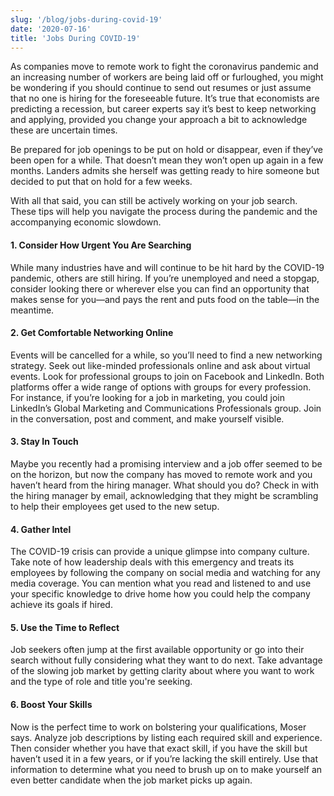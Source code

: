 ```yaml
---
slug: '/blog/jobs-during-covid-19'
date: '2020-07-16'
title: 'Jobs During COVID-19'
---
```


As companies move to remote work to fight the coronavirus pandemic and an increasing number of workers are being laid off or furloughed, you might be wondering if you should continue to send out resumes or just assume that no one is hiring for the foreseeable future. It’s true that economists are predicting a recession, but career experts say it’s best to keep networking and applying, provided you change your approach a bit to acknowledge these are uncertain times.

Be prepared for job openings to be put on hold or disappear, even if they’ve been open for a while. That doesn’t mean they won’t open up again in a few months. Landers admits she herself was getting ready to hire someone but decided to put that on hold for a few weeks.

With all that said, you can still be actively working on your job search. These tips will help you navigate the process during the pandemic and the accompanying economic slowdown.

#### 1. Consider How Urgent You Are Searching

While many industries have and will continue to be hit hard by the COVID-19 pandemic, others are still hiring. If you’re unemployed and need a stopgap, consider looking there or wherever else you can find an opportunity that makes sense for you—and pays the rent and puts food on the table—in the meantime.

#### 2. Get Comfortable Networking Online

Events will be cancelled for a while, so you’ll need to find a new networking strategy. Seek out like-minded professionals online and ask about virtual events.
Look for professional groups to join on Facebook and LinkedIn. Both platforms offer a wide range of options with groups for every profession. For instance, if you’re looking for a job in marketing, you could join LinkedIn’s Global Marketing and Communications Professionals group. Join in the conversation, post and comment, and make yourself visible.

#### 3. Stay In Touch

Maybe you recently had a promising interview and a job offer seemed to be on the horizon, but now the company has moved to remote work and you haven’t heard from the hiring manager. What should you do? Check in with the hiring manager by email, acknowledging that they might be scrambling to help their employees get used to the new setup.

#### 4. Gather Intel

The COVID-19 crisis can provide a unique glimpse into company culture. Take note of how leadership deals with this emergency and treats its employees by following the company on social media and watching for any media coverage.
You can mention what you read and listened to and use your specific knowledge to drive home how you could help the company achieve its goals if hired.

#### 5. Use the Time to Reflect

Job seekers often jump at the first available opportunity or go into their search without fully considering what they want to do next. Take advantage of the slowing job market by getting clarity about where you want to work and the type of role and title you're seeking.

#### 6. Boost Your Skills

Now is the perfect time to work on bolstering your qualifications, Moser says. Analyze job descriptions by listing each required skill and experience. Then consider whether you have that exact skill, if you have the skill but haven’t used it in a few years, or if you’re lacking the skill entirely. Use that information to determine what you need to brush up on to make yourself an even better candidate when the job market picks up again.
